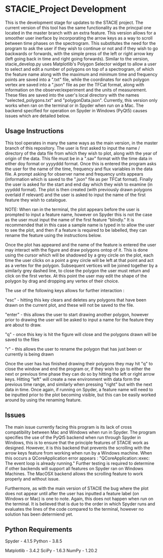 # STACIE_Project Development 

This is the development stage for updates to the STACIE project. The current version of this tool has the same functionality as the princpal one located in the master branch with an extra feature. This version allows for a smoother user inerface by incorporating the arrow keys as a way to scroll between time phases on the spectrogram. This substitutes the need for the program to ask the user if they wish to continue or not and if they wish to go backwards or forwards, with the simple press of the left or right arrow key (left going back in time and right going forwards). Similar to the version, stacie_develop.py uses Matplotlib's Polygon Selector widget to allow a user to select and edit a number of polygons on top of a spectrogram, of which the feature name along with the maximum and minimum time and frequency points are saved into a ".txt" file, while the coordinates for each polygon vertex are saved into a ".json" file as per the TFCat format, along with information on the observer/experiment and the units of measurement. These files are saved into the user's local directory with the names "selected_polygons.txt" and "polygonData.json". Currently, this version only works when ran on the terminal or in Spyder when run on a Mac. The backend specified for operation on Spyder in Windows (PyQt5) causes issues which are detailed below.

## Usage Instructions

This tool operates in many the same ways as the main version, in the master branch of this repository. The user is first asked to input the name / directory of the data file from which they wish to plot, along with the year of origin of the data. This file must be in a ".sav" format with the time data in either doy format or yyyyddd format. Once this is entered the program asks the user for the name of the time, frequency and flux variables in the data file. A prompt asking for observer name and frequency units appears (information which is saved to the ".json" file as per TFCat format). Finally the user is asked for the start and end day which they wish to examine (in yyyddd format). The plot is then created (with previously drawn polygons overlaid if relevant) and the user is asked to input the name of the first feature they wish to catalogue. 

NOTE: When ran in the terminal, the plot appears before the user is prompted to input a feature name, however on Spyder this is not the case as the user must input the name of the first feature "blindly." It is recommended that in this case a sample name is typed in to allow the user to see the plot, and then if a feature is required to be labelled, they can rename the feature using the instructions below. 

Once the plot has appeared and the name of the feature is entered the user may interact with the figure and draw polygons ontop of it. This is done using the cursor which will be shadowed by a grey circle on the plot, each time the user clicks on a point a grey circle will be left at that point and act as a vertex for the polygon. Subsequent vertices will be joined together by a similarly grey dashed line, to close the polygon the user must return and click on the first vertex. At this point the user may edit the shape of the polygon by drag and dropping any vertex of their choice.

The use of the following keys allows for further interaction :

"esc" - hitting this key clears and deletes any polygons that have been drawn on the current plot, and these will not be saved to the file.

"enter" - this allows the user to start drawing another polygon, however prior to drawing the user will be asked to input a name for the feature they are about to draw.

"q" - once this key is hit the figure will close and the polygons drawn will be saved to the files

"r" - this allows the user to rename the polygon that has just been or currently is being drawn

Once the user has has finished drawing their polygons they may hit "q" to close the window and end the program or, if they wish to go to either the next or previous time phase they can do so by hitting the left or right arrow keys. Hitting "left" will create a new environment with data form the previous time range, and similarly when pressing "right" but with the next data in time. Once again, if running on Spyder, a feature name will need to be inputted prior to the plot becoming visible, but this can be easily worked around by using the renaming feature. 

## Issues

The main issue currently facing this program is its lack of cross compatibility between Mac and Windows when run in Spyder. The program specifies the use of the PyQt5 backend when run through Spyder in Windows, this is to ensure that the principle features of STACIE work as designed. However, it is this backend that prevents the scrolling with the arrow keys feature from working when run by a Windows machine. When this occurs a QCoreApplication error appears : "QCoreApplication::exec: The event loop is already running." Further testing is required to determine if other backends will support all features on Spyder ran on Windows Machines. The MacOSX backend allows the scrolling feature to work properly and without issue. 

Furthermore, as with the main version of STACIE the bug where the plot does not appear until after the user has inputted a feature label (on Windows or Mac) is one to note. Again, this does not happen when run on the terminal. It is believed that is due to the order in which Spyder runs and evaluates the lines of the code compared to the terminal, however no solution has been determiend yet. 

## Python Requirements
Spyder - 4.1.5 
Python - 3.8.5

Matplotlib - 3.4.2
SciPy - 1.6.3
NumPy - 1.20.2
